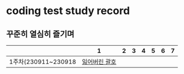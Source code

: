 # coding test study record
## 꾸준히 열심히 즐기며
| |1|2|3|4|5|6|7 |
|:-:|:-:|:-:|:-:|:-:|:-:|:-:|:-:|
|1주차(230911~230918|[잃어버린 괄호]([https://www.acmicpc.net/problem/1541](https://github.com/ksssmm/codingtest/blob/master/contents/1week-1.md)https://github.com/ksssmm/codingtest/blob/master/contents/1week-1.md)
